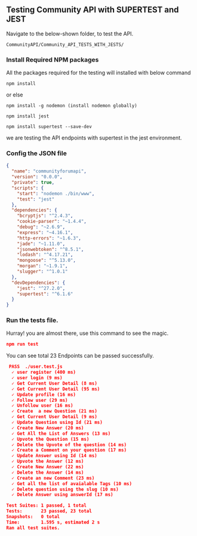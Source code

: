 
## Testing Community API with SUPERTEST and JEST

Navigate to the below-shown folder, to test the API.  

```
CommunityAPI/Community_API_TESTS_WITH_JESTS/
```

### Install Required NPM packages

All the packages required for the testing will installed with below command
```
npm install 
```
or else

```
npm install -g nodemon (install nodemon globally)

npm install jest

npm install supertest --save-dev
```
we are testing the API endpoints with supertest in the jest environment.

### Config the JSON file
```JSON
{
  "name": "communityforumapi",
  "version": "0.0.0",
  "private": true,
  "scripts": {
    "start": "nodemon ./bin/www",
    "test": "jest"
  },
  "dependencies": {
    "bcryptjs": "^2.4.3",
    "cookie-parser": "~1.4.4",
    "debug": "~2.6.9",
    "express": "~4.16.1",
    "http-errors": "~1.6.3",
    "jade": "~1.11.0",
    "jsonwebtoken": "^8.5.1",
    "lodash": "^4.17.21",
    "mongoose": "^5.13.0",
    "morgan": "~1.9.1",
    "slugger": "^1.0.1"
  },
  "devDependencies": {
    "jest": "^27.2.0",
    "supertest": "^6.1.6"
  }
}

```
### Run the tests file.

Hurray! you are almost there, use this command to see the magic.
```JSON
npm run test
```
You can see total 23 Endpoints can be passed successfully.
```JSON
 PASS  ./user.test.js
  ✓ user register (400 ms)
  ✓ user login (9 ms)
  ✓ Get Current User Detail (8 ms)
  ✓ Get Current User Detail (95 ms)
  ✓ Update profile (16 ms)
  ✓ Follow user (29 ms)
  ✓ Unfollow user (16 ms)
  ✓ Create  a new Question (21 ms)
  ✓ Get Current User Detail (9 ms)
  ✓ Update Question using Id (21 ms)
  ✓ Create New Answer (20 ms)
  ✓ Get All the List of Answers (13 ms)
  ✓ Upvote the Question (15 ms)
  ✓ Delete the Upvote of the question (14 ms)
  ✓ Create a Comment on your question (17 ms)
  ✓ Update Answer using Id (14 ms)
  ✓ Upvote the Answer (12 ms)
  ✓ Create New Answer (22 ms)
  ✓ Delete the Answer (14 ms)
  ✓ Create an new Comment (23 ms)
  ✓ Get all the list of avaialable Tags (10 ms)
  ✓ Delete question using the slug (10 ms)
  ✓ Delete Answer using answerId (17 ms)

Test Suites: 1 passed, 1 total
Tests:       23 passed, 23 total
Snapshots:   0 total
Time:        1.595 s, estimated 2 s
Ran all test suites.
```
